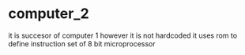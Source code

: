 # computer_2
it is succesor of computer 1 however it is not hardcoded it uses rom to define instruction set of 8 bit microprocessor
